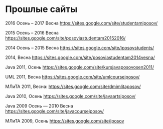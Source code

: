 # Прошлые сайты

2016 Осень – 2017 Весна https://sites.google.com/site/studentamiposov/

2015 Осень – 2016 Весна https://sites.google.com/site/posoviastudentam20152016/

2014 Осень – 2015 Весна https://sites.google.com/site/iposovstudents/

2014, Весна https://sites.google.com/site/posoviastudentam2014vesna/

Java 2011, Осень https://sites.google.com/site/kursjavaposovosen2011/

UML 2011, Весна https://sites.google.com/site/umlcourseiposov/

МЛиТА 2011, Весна: https://sites.google.com/site/dmimlitaposov/

Java 2010, Осень https://sites.google.com/site/javaartsiposov/

Java 2009 Осень — 2010 Весна https://sites.google.com/site/javacourseiposov/

МЛиТА 2009, Осень https://sites.google.com/site/iposov
